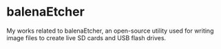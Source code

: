 # balenaEtcher
My works related to balenaEtcher, an open-source utility used for writing image files to create live SD cards and USB flash drives.
